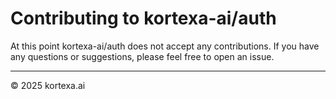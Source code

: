 # Contributing to kortexa-ai/auth

At this point kortexa-ai/auth does not accept any contributions. If you have any questions or suggestions, please feel free to open an issue.

-------------------
© 2025 kortexa.ai

